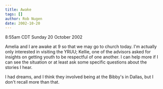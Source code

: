 ```yaml
---
title: Awake
tags: []
author: Rob Nugen
date: 2002-10-20
---
```


<p class=date>8:55am CDT Sunday 20 October 2002</p>

<p>Amelia and I are awake at 9 so that we may go to church today.  I'm
actually only interested in visiting the YRUU; Kellie, one of the
advisors asked for insights on getting youth to be respectful of one
another.  I can help more if I can see the situation or at least ask
some specific questions about the stories I hear.</p>

<p>I had dreams, and I think they involved being at the Bibby's in
Dallas, but I don't recall more than that.</p>
